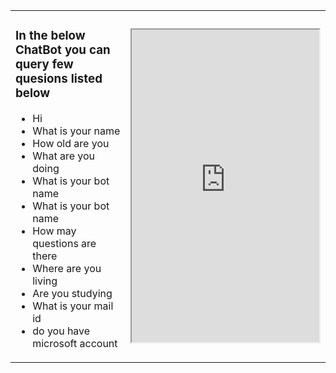 

<script>
  $("#banner").css("visibility","hidden");
  </script>
  <table>
  <tr>
    <td>
      <h3> In the below ChatBot you can query few quesions listed below</h3>
      <ul>
          <li>Hi</li>
          <li>What is your name</li>
          <li>How old are you</li>
          <li>What are you doing</li>
          <li>What is your bot name</li>
          <li>What is your bot name</li>
          <li>How may questions are there</li>
          <li>Where are you living</li>
          <li>Are you studying</li>
          <li>What is your mail id</li>
          <li>do you have microsoft account</li>
      </ul>
</td>
    <td>
  

<div style=" float:right!important;">
<iframe height="500px" src='https://webchat.botframework.com/embed/myAppBotJP?s=QrmufiZk8y8.cwA.xt0.QWdIgxXkX72GWYH4a7bxDfjb-dHegY4y7GQ6YN4sHms'></iframe>
  </div>
  </td>
  </tr>
  </table>

